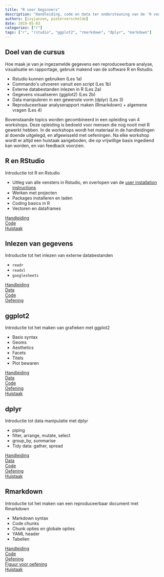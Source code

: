```yaml
---
title: "R voor beginners"
description: "Handleiding, code en data ter ondersteuning van de 'R voor beginners' workshop"
authors: [ivyjansen, pieterverschelde]
date: 2019-05-03
categories: ["r"]
tags: ["r", "rstudio", "ggplot2", "rmarkdown", "dplyr", "markdown"]
---
```


## Doel van de cursus

Hoe maak je van je ingezamelde gegevens een reproduceerbare analyse, visualisatie en rapportage, gebruik makend van de software R en Rstudio.

- Rstudio kunnen gebruiken (Les 1a)
- Commando's uitvoeren vanuit een script (Les 1b)
- Externe databestanden inlezen in R (Les 2a)
- Gegevens visualiseren (ggplot2) (Les 2b)
- Data manipuleren in een gewenste vorm (dplyr) (Les 3)
- Reproduceerbaar analyserapport maken (Rmarkdown) + algemene vragen (Les 4)

Bovenstaande topics worden gecombineerd in een opleiding van 4 workshops. Deze opleiding is bedoeld voor mensen die nog nooit met R gewerkt hebben. In de workshops wordt het materiaal in de handleidingen al doende uitgelegd, en afgewisseld met oefeningen. Na elke workshop wordt er altijd een huistaak aangeboden, die op vrijwillige basis ingediend kan worden, en van feedback voorzien.




## R en RStudio

Introductie tot R en Rstudio

- Uitleg van alle vensters in Rstudio, en overlopen van de [user installation instructions](https://inbo.github.io/tutorials/installation/user/user_install_rstudio/)
- Werken met projecten
- Packages installeren en laden
- Coding basics in R
- Vectoren en dataframes

[Handleiding](https://inbo.github.io/tutorials/tutorials/r_beginners/src/R_en_RStudio.pdf)  
[Code](https://github.com/inbo/tutorials/blob/master/content/tutorials/r_beginners/src/R_en_RStudio_code.R)  
[Huistaak](https://inbo.github.io/tutorials/tutorials/r_beginners/src/R_en_RStudio_huistaak.pdf)




## Inlezen van gegevens

Introductie tot het inlezen van externe databestanden

- `readr` 
- `readxl`
- `googlesheets`

[Handleiding](https://inbo.github.io/tutorials/tutorials/r_beginners/src/data_inlezen.pdf)   
[Data](https://github.com/inbo/tutorials/tree/master/content/tutorials/r_beginners/data)  
[Code](https://github.com/inbo/tutorials/blob/master/content/tutorials/r_beginners/src/data_inlezen_code.R)  
[Oefening](https://inbo.github.io/tutorials/tutorials/r_beginners/src/data_inlezen_oefening.pdf)  




## ggplot2

Introductie tot het maken van grafieken met ggplot2

- Basis syntax
- Geoms
- Aesthetics
- Facets
- Titels
- Plot bewaren

[Handleiding](https://inbo.github.io/tutorials/tutorials/r_beginners/src/ggplot.pdf)  
[Data](https://github.com/inbo/tutorials/tree/master/content/tutorials/r_beginners/data)  
[Code](https://github.com/inbo/tutorials/blob/master/content/tutorials/r_beginners/src/ggplot_code.R)  
[Oefening](https://inbo.github.io/tutorials/tutorials/r_beginners/src/ggplot_oefening.pdf)  
[Huistaak](https://inbo.github.io/tutorials/tutorials/r_beginners/src/data_inlezen_ggplot_huistaak.pdf)  




## dplyr

Introductie tot data manipulatie met dplyr

- piping
- filter, arrange, mutate, select
- group_by, summarise
- Tidy data: gather, spread

[Handleiding](https://inbo.github.io/tutorials/tutorials/r_beginners/src/dplyr.pdf)  
[Data](https://github.com/inbo/tutorials/tree/master/content/tutorials/r_beginners/data)  
[Code](https://github.com/inbo/tutorials/blob/master/content/tutorials/r_beginners/src/dplyr_code.R)  
[Oefening](https://inbo.github.io/tutorials/tutorials/r_beginners/src/dplyr_oefening.pdf)  
[Huistaak](https://inbo.github.io/tutorials/tutorials/r_beginners/src/dplyr_huistaak.pdf)  




## Rmarkdown

Introductie tot het maken van een reproduceerbaar document met Rmarkdown

- Markdown syntax
- Code chunks
- Chunk opties en globale opties
- YAML header
- Tabellen

[Handleiding](https://inbo.github.io/tutorials/tutorials/r_beginners/src/Rmarkdown.pdf)  
[Code](https://github.com/inbo/tutorials/blob/master/content/tutorials/r_beginners/src/Rmarkdown_oefening.txt)  
[Oefening](https://github.com/inbo/tutorials/blob/master/content/tutorials/r_beginners/src/Rmarkdown_oefening_resultaat.html)  
[Figuur voor oefening](https://github.com/inbo/tutorials/blob/master/content/tutorials/r_beginners/Figuren/iris-machinelearning.png)  
[Huistaak](https://inbo.github.io/tutorials/tutorials/r_beginners/src/Rmarkdown_huistaak.pdf)  
